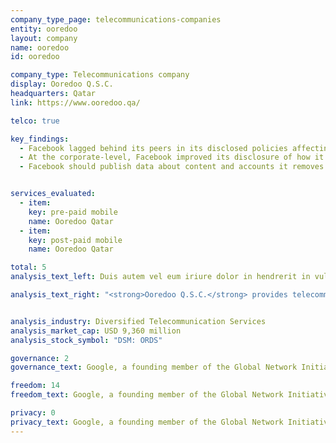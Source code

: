 ```yaml
---
company_type_page: telecommunications-companies
entity: ooredoo
layout: company
name: ooredoo
id: ooredoo

company_type: Telecommunications company
display: Ooredoo Q.S.C.
headquarters: Qatar
link: https://www.ooredoo.qa/

telco: true

key_findings:
  - Facebook lagged behind its peers in its disclosed policies affecting users’ freedom of expression and privacy.
  - At the corporate-level, Facebook improved its disclosure of how it implements  commitments to freedom of expression and privacy since the company was evaluated by this Index in 2015.
  - Facebook should publish data about content and accounts it removes for violations of its rules, improve its transparency reporting on private third party requests for content removals, and improve disclosures about the handling of user information.


services_evaluated:
  - item:
    key: pre-paid mobile
    name: Ooredoo Qatar
  - item:
    key: post-paid mobile
    name: Ooredoo Qatar

total: 5
analysis_text_left: Duis autem vel eum iriure dolor in hendrerit in vulputate velit esse molestie consequat, vel illum dolore eu feugiat nulla facilisis at vero eros et accumsan et iusto odio dignissim qui blandit praesent luptatum zzril delenit augue duis dolore te feugait nulla facilisi. Lorem ipsum dolor sit amet, consectetuer adipiscing elit, sed diam nonummy nibh euismod tincidunt ut laoreet dolore magna aliquam erat volutpat.

analysis_text_right: "<strong>Ooredoo Q.S.C.</strong> provides telecommunications services such as mobile, broadband, and fiber in Qatar and 11 other countries in the Middle East, North Africa, and Asia. Formerly known as Qatar Telecom (Qtel), the company changed its name in 2013. It also provides services including satellite and data center solutions."


analysis_industry: Diversified Telecommunication Services
analysis_market_cap: USD 9,360 million
analysis_stock_symbol: "DSM: ORDS"

governance: 2
governance_text: Google, a founding member of the Global Network Initiative (GNI), earned the highest overall score in the Index. However there is much room for improvement.

freedom: 14
freedom_text: Google, a founding member of the Global Network Initiative (GNI), earned the highest overall score in the Index. However there is much room for improvement.

privacy: 0
privacy_text: Google, a founding member of the Global Network Initiative (GNI), earned the highest overall score in the Index. However there is much room for improvement.
---
```

